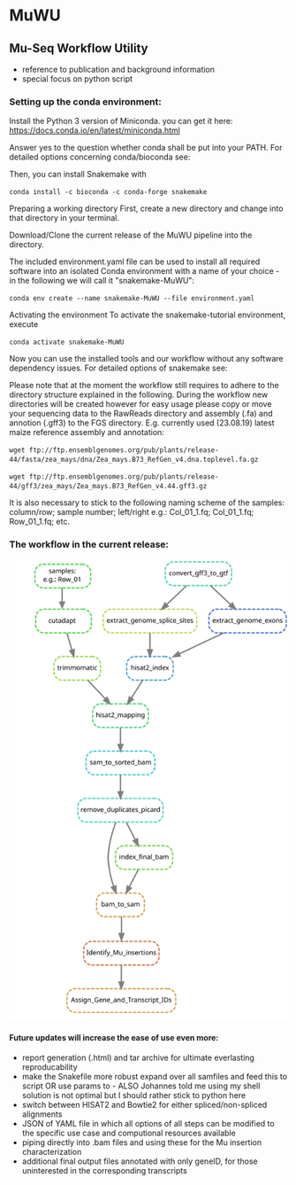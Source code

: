 # MuWU
## Mu-Seq Workflow Utility 

- reference to publication and background information 
- special focus on python script

### Setting up the conda environment: 
Install the Python 3 version of Miniconda.
you can get it here: https://docs.conda.io/en/latest/miniconda.html

Answer yes to the question whether conda shall be put into your PATH.
For detailed options concerning conda/bioconda see:

Then, you can install Snakemake with

`conda install -c bioconda -c conda-forge snakemake`

Preparing a working directory
First, create a new directory and change into that directory in your terminal.

Download/Clone the current release of the MuWU pipeline into the directory.

The included environment.yaml file can be used to install all required software into an isolated Conda environment with a name of your choice - in the following we will call it "snakemake-MuWU":

`conda env create --name snakemake-MuWU --file environment.yaml`

Activating the environment
To activate the snakemake-tutorial environment, execute

`conda activate snakemake-MuWU`

Now you can use the installed tools and our workflow without any software dependency issues.
For detailed options of snakemake see: 

Please note that at the moment the workflow still requires to adhere to the directory structure explained in the following.
During the workflow new directories will be created however for easy usage please copy or move your sequencing data to the RawReads directory and assembly (.fa) and annotion (.gff3) to the FGS directory.
E.g. currently used (23.08.19) latest maize reference assembly and annotation:

  `wget ftp://ftp.ensemblgenomes.org/pub/plants/release-44/fasta/zea_mays/dna/Zea_mays.B73_RefGen_v4.dna.toplevel.fa.gz`
  
  `wget ftp://ftp.ensemblgenomes.org/pub/plants/release-44/gff3/zea_mays/Zea_mays.B73_RefGen_v4.44.gff3.gz`


It is also necessary to stick to the following naming scheme of the samples:
column/row; sample number; left/right
e.g.:
Col_01_1.fq; 
Col_01_1.fq; 
Row_01_1.fq; 
etc. 


### The workflow in the current release:
![Alt text](./dag3.svg)


#### Future updates will increase the ease of use even more:
- report generation (.html) and tar archive for ultimate everlasting reproducability
- make the Snakefile more robust expand over all samfiles and feed this to script OR use params to - ALSO Johannes told me using my shell solution is not optimal but I should rather stick to python here
- switch between HISAT2 and Bowtie2 for either spliced/non-spliced alignments
- JSON of YAML file in which all options of all steps can be modified to the specific use case and computional resources available
- piping directly into .bam files and using these for the Mu insertion characterization
- additional final output files annotated with only geneID, for those uninterested in the corresponding transcripts

